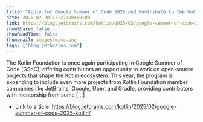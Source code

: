 ```yaml
---
title: "Apply for Google Summer of Code 2025 and Contribute to the Kotlin Ecosystem"
date: 2025-02-28T13:27:00+00:00
link: https://blog.jetbrains.com/kotlin/2025/02/google-summer-of-code-2025-kotlin/
showShare: false
showReadTime: false
thumbnail: images/misc.png
tags: ["blog.jetbrains.com"]
---
```

The Kotlin Foundation is once again participating in Google Summer of Code (GSoC), offering contributors an opportunity to work on open-source projects that shape the Kotlin ecosystem. This year, the program is expanding to include even more projects from Kotlin Foundation member companies like JetBrains, Google, Uber, and Gradle, providing contributors with mentorship from some […]

- Link to article: https://blog.jetbrains.com/kotlin/2025/02/google-summer-of-code-2025-kotlin/